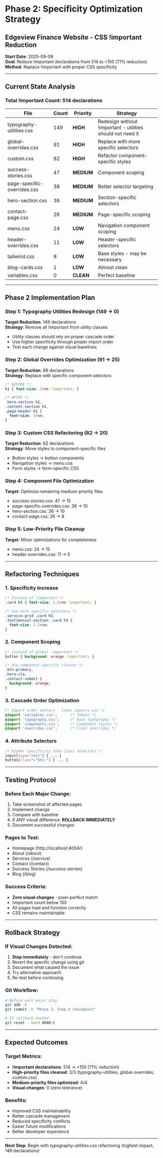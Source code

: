 # Phase 2: Specificity Optimization Strategy
## Edgeview Finance Website - CSS !important Reduction

**Start Date**: 2025-09-08  
**Goal**: Reduce !important declarations from 514 to <150 (71% reduction)  
**Method**: Replace !important with proper CSS specificity

---

## Current State Analysis

### Total !important Count: **514 declarations**

| File | Count | Priority | Strategy |
|------|-------|----------|----------|
| typography-utilities.css | 149 | **HIGH** | Redesign without !important - utilities should not need it |
| global-overrides.css | 91 | **HIGH** | Replace with more specific selectors |
| custom.css | 82 | **HIGH** | Refactor component-specific styles |
| success-stories.css | 47 | **MEDIUM** | Component scoping |
| page-specific-overrides.css | 38 | **MEDIUM** | Better selector targeting |
| hero-section.css | 36 | **MEDIUM** | Section-specific selectors |
| contact-page.css | 26 | **MEDIUM** | Page-specific scoping |
| menu.css | 24 | **LOW** | Navigation component scoping |
| header-overrides.css | 11 | **LOW** | Header-specific selectors |
| tailwind.css | 9 | **LOW** | Base styles - may be necessary |
| blog-cards.css | 1 | **LOW** | Almost clean |
| variables.css | 0 | **CLEAN** | Perfect baseline |

---

## Phase 2 Implementation Plan

### Step 1: Typography Utilities Redesign (149 → 0)
**Target Reduction**: 149 declarations  
**Strategy**: Remove all !important from utility classes
- Utility classes should rely on proper cascade order
- Use higher specificity through proper import order
- Test each change against visual baselines

### Step 2: Global Overrides Optimization (91 → 25)
**Target Reduction**: 66 declarations  
**Strategy**: Replace with specific component selectors
```css
/* BEFORE */
h1 { font-size: 3rem !important; }

/* AFTER */
.hero-section h1,
.content-section h1,
.page-header h1 { 
  font-size: 3rem; 
}
```

### Step 3: Custom CSS Refactoring (82 → 20)
**Target Reduction**: 62 declarations  
**Strategy**: Move styles to component-specific files
- Button styles → button components
- Navigation styles → menu.css
- Form styles → form-specific CSS

### Step 4: Component File Optimization
**Target**: Optimize remaining medium-priority files
- success-stories.css: 47 → 15
- page-specific-overrides.css: 38 → 10  
- hero-section.css: 36 → 10
- contact-page.css: 26 → 8

### Step 5: Low-Priority File Cleanup
**Target**: Minor optimizations for completeness
- menu.css: 24 → 15
- header-overrides.css: 11 → 5

---

## Refactoring Techniques

### 1. Specificity Increase
```css
/* Instead of !important */
.card h3 { font-size: 1.5rem !important; }

/* Use more specific selectors */
.service-grid .card h3,
.testimonial-section .card h3 { 
  font-size: 1.5rem; 
}
```

### 2. Component Scoping
```css
/* Instead of global !important */
button { background: orange !important; }

/* Use component-specific classes */
.btn-primary,
.hero-cta,
.contact-submit { 
  background: orange; 
}
```

### 3. Cascade Order Optimization
```css
/* Import order matters - later imports win */
@import 'variables.css';      /* Tokens */
@import 'typography.css';     /* Base typography */
@import 'components.css';     /* Component styles */
@import 'overrides.css';      /* Final overrides */
```

### 4. Attribute Selectors
```css
/* Higher specificity than class selectors */
input[type="text"] { ... }
button[class*="btn-"] { ... }
```

---

## Testing Protocol

### Before Each Major Change:
1. Take screenshot of affected pages
2. Implement change
3. Compare with baseline
4. If ANY visual difference: **ROLLBACK IMMEDIATELY**
5. Document successful changes

### Pages to Test:
- Homepage (http://localhost:4004/)
- About (/about)
- Services (/service)  
- Contact (/contact)
- Success Stories (/success-stories)
- Blog (/blog)

### Success Criteria:
- **Zero visual changes** - pixel-perfect match
- !important count below 150
- All pages load and function correctly
- CSS remains maintainable

---

## Rollback Strategy

### If Visual Changes Detected:
1. **Stop immediately** - don't continue
2. Revert the specific change using git
3. Document what caused the issue
4. Try alternative approach
5. Re-test before continuing

### Git Workflow:
```bash
# Before each major step
git add -A
git commit -m "Phase 2: Step X checkpoint"

# If rollback needed
git reset --hard HEAD~1
```

---

## Expected Outcomes

### Target Metrics:
- **!important declarations**: 514 → <150 (71% reduction)
- **High-priority files cleaned**: 3/3 (typography-utilities, global-overrides, custom.css)
- **Medium-priority files optimized**: 4/4 
- **Visual changes**: 0 (zero tolerance)

### Benefits:
- Improved CSS maintainability
- Better cascade management  
- Reduced specificity conflicts
- Easier future modifications
- Better developer experience

---

**Next Step**: Begin with typography-utilities.css refactoring (highest impact, 149 declarations)